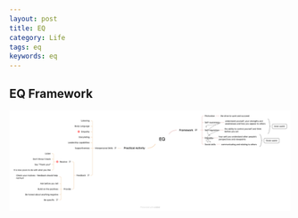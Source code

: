 ```yaml
---
layout: post
title: EQ
category: Life
tags: eq
keywords: eq
---
```


## EQ Framework
![](/public/img/life/EQ/EQ.png)


